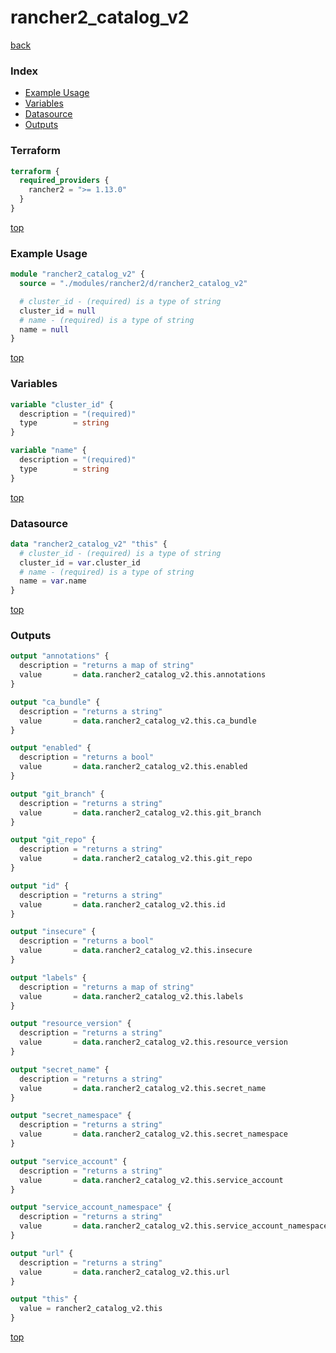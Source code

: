 # rancher2_catalog_v2

[back](../rancher2.md)

### Index

- [Example Usage](#example-usage)
- [Variables](#variables)
- [Datasource](#datasource)
- [Outputs](#outputs)

### Terraform

```terraform
terraform {
  required_providers {
    rancher2 = ">= 1.13.0"
  }
}
```

[top](#index)

### Example Usage

```terraform
module "rancher2_catalog_v2" {
  source = "./modules/rancher2/d/rancher2_catalog_v2"

  # cluster_id - (required) is a type of string
  cluster_id = null
  # name - (required) is a type of string
  name = null
}
```

[top](#index)

### Variables

```terraform
variable "cluster_id" {
  description = "(required)"
  type        = string
}

variable "name" {
  description = "(required)"
  type        = string
}
```

[top](#index)

### Datasource

```terraform
data "rancher2_catalog_v2" "this" {
  # cluster_id - (required) is a type of string
  cluster_id = var.cluster_id
  # name - (required) is a type of string
  name = var.name
}
```

[top](#index)

### Outputs

```terraform
output "annotations" {
  description = "returns a map of string"
  value       = data.rancher2_catalog_v2.this.annotations
}

output "ca_bundle" {
  description = "returns a string"
  value       = data.rancher2_catalog_v2.this.ca_bundle
}

output "enabled" {
  description = "returns a bool"
  value       = data.rancher2_catalog_v2.this.enabled
}

output "git_branch" {
  description = "returns a string"
  value       = data.rancher2_catalog_v2.this.git_branch
}

output "git_repo" {
  description = "returns a string"
  value       = data.rancher2_catalog_v2.this.git_repo
}

output "id" {
  description = "returns a string"
  value       = data.rancher2_catalog_v2.this.id
}

output "insecure" {
  description = "returns a bool"
  value       = data.rancher2_catalog_v2.this.insecure
}

output "labels" {
  description = "returns a map of string"
  value       = data.rancher2_catalog_v2.this.labels
}

output "resource_version" {
  description = "returns a string"
  value       = data.rancher2_catalog_v2.this.resource_version
}

output "secret_name" {
  description = "returns a string"
  value       = data.rancher2_catalog_v2.this.secret_name
}

output "secret_namespace" {
  description = "returns a string"
  value       = data.rancher2_catalog_v2.this.secret_namespace
}

output "service_account" {
  description = "returns a string"
  value       = data.rancher2_catalog_v2.this.service_account
}

output "service_account_namespace" {
  description = "returns a string"
  value       = data.rancher2_catalog_v2.this.service_account_namespace
}

output "url" {
  description = "returns a string"
  value       = data.rancher2_catalog_v2.this.url
}

output "this" {
  value = rancher2_catalog_v2.this
}
```

[top](#index)